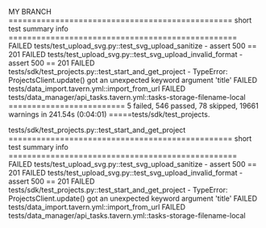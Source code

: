 
MY BRANCH
================================================ short test summary info =================================================
FAILED tests/test_upload_svg.py::test_svg_upload_sanitize - assert 500 == 201
FAILED tests/test_upload_svg.py::test_svg_upload_invalid_format - assert 500 == 201
FAILED tests/sdk/test_projects.py::test_start_and_get_project - TypeError: ProjectsClient.update() got an unexpected keyword argument 'title'
FAILED tests/data_import.tavern.yml::import_from_url
FAILED tests/data_manager/api_tasks.tavern.yml::tasks-storage-filename-local
========================= 5 failed, 546 passed, 78 skipped, 19661 warnings in 241.54s (0:04:01) =====tests/sdk/test_projects.


tests/sdk/test_projects.py::test_start_and_get_project
================================================ short test summary info =================================================
FAILED tests/test_upload_svg.py::test_svg_upload_sanitize - assert 500 == 201
FAILED tests/test_upload_svg.py::test_svg_upload_invalid_format - assert 500 == 201
FAILED tests/sdk/test_projects.py::test_start_and_get_project - TypeError: ProjectsClient.update() got an unexpected keyword argument 'title'
FAILED tests/data_import.tavern.yml::import_from_url
FAILED tests/data_manager/api_tasks.tavern.yml::tasks-storage-filename-local